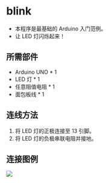 # blink
- 本程序是最基础的 Arduino 入门范例。
- 让 LED 灯闪烁起来！

## 所需部件
- Arduino UNO * 1
- LED 灯 * 1
- 任意阻值电阻 * 1
- 面包板线 * 1
## 连线方法
1. 将 LED 灯的正极连接至 13 引脚。
2. 将 LED 灯的负极串联电阻并接地。
## 连接图例
![](https://raw.githubusercontent.com/LoveCorn/Arduino/master/blink/blink.jpg)
